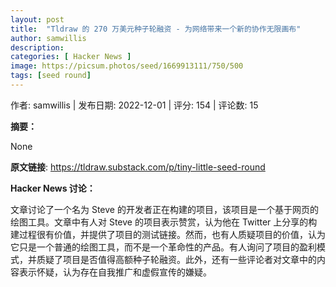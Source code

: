 ```yaml
---
layout: post
title:  "Tldraw 的 270 万美元种子轮融资 - 为网络带来一个新的协作无限画布"
author: samwillis
description: 
categories: [ Hacker News ]
image: https://picsum.photos/seed/1669913111/750/500
tags: [seed round]
---
```


作者: samwillis | 发布日期: 2022-12-01 | 评分: 154 | 评论数: 15

**摘要：**



None

**原文链接**: https://tldraw.substack.com/p/tiny-little-seed-round

**Hacker News 讨论：**

文章讨论了一个名为 Steve 的开发者正在构建的项目，该项目是一个基于网页的绘图工具。文章中有人对 Steve 的项目表示赞赏，认为他在 Twitter 上分享的构建过程很有价值，并提供了项目的测试链接。然而，也有人质疑项目的价值，认为它只是一个普通的绘图工具，而不是一个革命性的产品。有人询问了项目的盈利模式，并质疑了项目是否值得高额种子轮融资。此外，还有一些评论者对文章中的内容表示怀疑，认为存在自我推广和虚假宣传的嫌疑。

